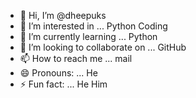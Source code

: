 - 👋 Hi, I’m @dheepuks
- 👀 I’m interested in ... Python Coding
- 🌱 I’m currently learning ... Python
- 💞️ I’m looking to collaborate on ... GitHub
- 📫 How to reach me ... mail
- 😄 Pronouns: ... He
- ⚡ Fun fact: ... He Him

  
<!---
dheepuks/dheepuks is a ✨ special ✨ repository because its `README.md` (this file) appears on your GitHub profile.
You can click the Preview link to take a look at your changes.
--->
